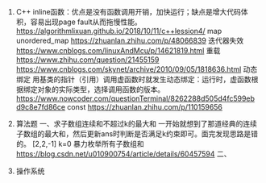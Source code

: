  1. C++
  inline函数：优点是没有函数调用开销，加快运行；缺点是增大代码体积，容易出现page fault从而拖慢性能。
https://algorithmlixuan.github.io/2018/10/11/c++lession4/
  map unordered_map https://zhuanlan.zhihu.com/p/48066839
  迭代器失效 https://www.cnblogs.com/linuxAndMcu/p/14621819.html
  重载 https://www.zhihu.com/question/21455159 https://www.cnblogs.com/skynet/archive/2010/09/05/1818636.html
  动态绑定 用基类的指针（引用）调用虚函数时就发生动态绑定：运行时，虚函数根据绑定对象的实际类型，选择调用函数的版本。https://www.nowcoder.com/questionTerminal/8262288d505d4fc599ebd9c8e7fd86ce
  const https://zhuanlan.zhihu.com/p/110159656

 2. 算法题
  一、求子数组连续和不超过k的最大和
  一开始就想到了那道经典的连续子数组的最大和，然后更新ans时判断是否满足k约束即可。面完发现思路是错的。
  [2,2,-1] k=0
  暴力枚举所有子数组和
  https://blog.csdn.net/u010900754/article/details/60457594
  二、

 3. 操作系统
